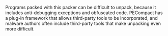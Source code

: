 Programs packed with this packer can be difficult to unpack, because it
includes anti-debugging exceptions and obfuscated code. PECompact has a plug-in framework that allows third-party tools to be incorporated, and malware authors often include third-party tools that make unpacking even more difficult.